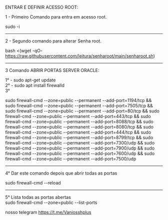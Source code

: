 ENTRAR E DEFINIR ACESSO ROOT:  
 
1 - Primeiro Comando para entra em acesso root. 
  
sudo -i 
___ 
2 - Segundo comando para alterar Senha root. 
  
bash <(wget -qO- https://raw.githubusercontent.com/leitura/senharoot/main/senharoot.sh)  
___ 
  
  
3 Comando ABRIR PORTAS SERVER ORACLE:  
  
1° - sudo apt-get update  
2° - sudo apt install firewalld    
3°  
 
sudo firewall-cmd --zone=public --permanent --add-port=1194/tcp && sudo firewall-cmd --zone=public --permanent --add-port=7505/tcp && sudo firewall-cmd --zone=public --permanent --add-port=80/tcp && sudo firewall-cmd --zone=public --permanent --add-port=443/tcp && sudo firewall-cmd --zone=public --permanent --add-port=8088/tcp && sudo firewall-cmd --zone=public --permanent --add-port=8080/tcp && sudo firewall-cmd --zone=public --permanent --add-port=444/tcp && sudo firewall-cmd --zone=public --permanent --add-port=8799/tcp && sudo firewall-cmd --zone=public --permanent --add-port=7300/udp && sudo firewall-cmd --zone=public --permanent --add-port=7900/udp && sudo firewall-cmd --zone=public --permanent --add-port=7600/udp && sudo firewall-cmd --zone=public --permanent --add-port=7500/udp 
___ 
 
4° Dar este comando depois que abrir todas as portas 
 
 sudo firewall-cmd --reload  
___ 
 
5° Lista todas as portas abertas  
 sudo firewall-cmd --zone=public --list-ports


nosso telegram https://t.me/Vaniosshplus
